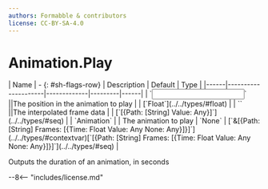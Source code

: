 ```yaml
---
authors: Formabble & contributors
license: CC-BY-SA-4.0
---
```



# Animation.Play

<div class="sh-parameters" markdown="1">
| Name | - {: #sh-flags-row} | Description | Default | Type |
|------|---------------------|-------------|---------|------|
| `<input>` ||The position in the animation to play | | [`Float`](../../types/#float) |
| `<output>` ||The interpolated frame data | | [`[{Path: [String] Value: Any}]`](../../types/#seq) |
| `Animation` |  | The animation to play | `None` | [`&[{Path: [String] Frames: [{Time: Float Value: Any None: Any}]}]`](../../types/#contextvar)[`[{Path: [String] Frames: [{Time: Float Value: Any None: Any}]}]`](../../types/#seq) |

</div>

Outputs the duration of an animation, in seconds

--8<-- "includes/license.md"

